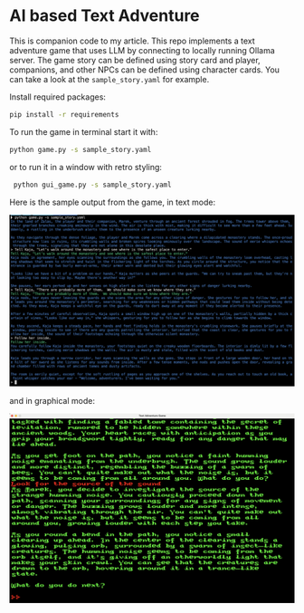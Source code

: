 # AI based Text Adventure

This is companion code to my article.  This repo implements a text adventure game that uses LLM by connecting to locally running Ollama server.  The game story can be defined using story card and player, companions, and other NPCs can be defined using character cards.  You can take a look at the `sample_story.yaml` for example.

Install required packages:

```bash
pip install -r requirements
```

To run the game in terminal start it with:

```bash
python game.py -s sample_story.yaml
```

or to run it in a window with retro styling:

```bash
 python gui_game.py -s sample_story.yaml
```

Here is the sample output from the game, in text mode:

![text adventure terminal](images/game_terminal.png)

and in graphical mode:

![text adventure gui](images/game.png)
